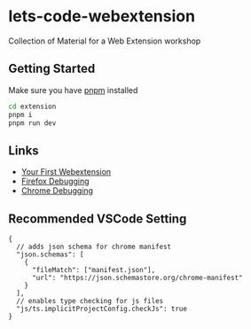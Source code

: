 # lets-code-webextension

Collection of Material for a Web Extension workshop

## Getting Started

Make sure you have [pnpm](https://pnpm.js.org/) installed

```sh
cd extension
pnpm i
pnpm run dev
```

## Links

- [Your First Webextension](https://developer.mozilla.org/en-US/docs/Mozilla/Add-ons/WebExtensions/Your_first_WebExtension)
- [Firefox Debugging](https://extensionworkshop.com/documentation/develop/debugging/)
- [Chrome Debugging](https://developer.chrome.com/docs/extensions/mv3/tut_debugging/)

## Recommended VSCode Setting

```jsonc
{
  // adds json schema for chrome manifest
  "json.schemas": [
    {
      "fileMatch": ["manifest.json"],
      "url": "https://json.schemastore.org/chrome-manifest"
    }
  ],
  // enables type checking for js files
  "js/ts.implicitProjectConfig.checkJs": true
}
```
